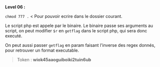 
**Level 06 :**

`chmod 777 .` < Pour pouvoir ecrire dans le dossier courant.

Le script php est appele par le binaire. Le binaire passe ses arguments au script, on peut modifier `$r` en `getflag` dans le script php, qui sera donc executé.

On peut aussi passer `getflag` en param faisant l'inverse des regex donnés, pour retrouver un format executable.

> Token : **wiok45aaoguiboiki2tuin6ub**